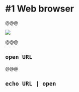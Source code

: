<!-- .slide: data-state="contrasted" -->

# #1 **Web browser**

@@@

![](images/browser.png)

@@@

## `open URL`

@@@

## `echo URL | open`
